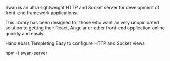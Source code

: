 Swan is an ultra-lightweight HTTP and Socket server for development of front-end framework applications.

This library has been designed for those who want an very unopinioated solution to getting their React, Angular or other front-end application online quickly and easily.

Handlebars Templeting
Easy to configure HTTP and Socket views

npm -i swan-server
